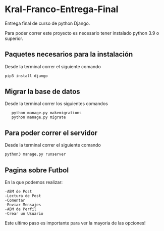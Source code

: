 # Kral-Franco-Entrega-Final
Entrega final de curso de python Django.


Para poder correr este proyecto es necesario tener instalado python 3.9 o superior. 

## Paquetes necesarios para la instalación
Desde la terminal correr el siguiente comando
```bash
pip3 install django
```

## Migrar la base de datos
Desde la terminal correr los siguientes comandos
```
   python manage.py makemigrations  
   python manage.py migrate
```


## Para poder correr el servidor 

Desde la terminal correr el siguiente comando

```bash
python3 manage.py runserver
```

## Pagina sobre Futbol

En la que podemos realizar:
```
-ABM de Post
-Lectura de Post
-Comentar
-Enviar Mensajes
-ABM de Perfil
-Crear un Usuario
```
Este ultimo paso es importante para ver la mayoria de las opciones!